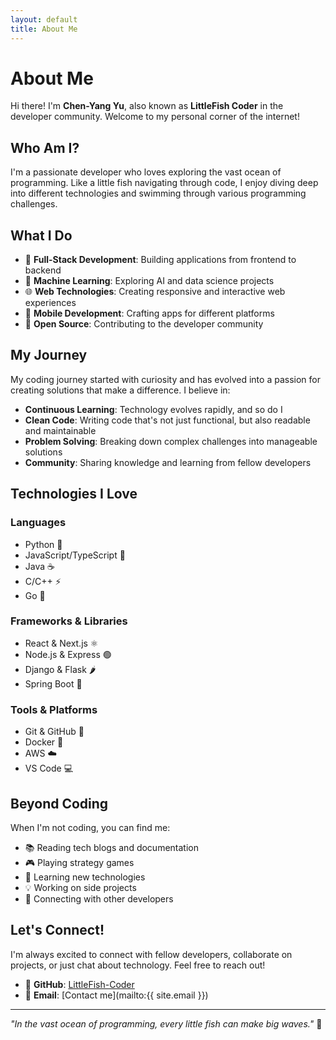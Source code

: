 ```yaml
---
layout: default
title: About Me
---
```


# About Me

Hi there! I'm **Chen-Yang Yu**, also known as **LittleFish Coder** in the developer community. Welcome to my personal corner of the internet!

## Who Am I?

I'm a passionate developer who loves exploring the vast ocean of programming. Like a little fish navigating through code, I enjoy diving deep into different technologies and swimming through various programming challenges.

## What I Do

- 🚀 **Full-Stack Development**: Building applications from frontend to backend
- 🤖 **Machine Learning**: Exploring AI and data science projects
- 🌐 **Web Technologies**: Creating responsive and interactive web experiences
- 📱 **Mobile Development**: Crafting apps for different platforms
- 🔧 **Open Source**: Contributing to the developer community

## My Journey

My coding journey started with curiosity and has evolved into a passion for creating solutions that make a difference. I believe in:

- **Continuous Learning**: Technology evolves rapidly, and so do I
- **Clean Code**: Writing code that's not just functional, but also readable and maintainable
- **Problem Solving**: Breaking down complex challenges into manageable solutions
- **Community**: Sharing knowledge and learning from fellow developers

## Technologies I Love

### Languages
- Python 🐍
- JavaScript/TypeScript 📜
- Java ☕
- C/C++ ⚡
- Go 🐹

### Frameworks & Libraries
- React & Next.js ⚛️
- Node.js & Express 🟢
- Django & Flask 🌶️
- Spring Boot 🍃

### Tools & Platforms
- Git & GitHub 🐙
- Docker 🐳
- AWS ☁️
- VS Code 💻

## Beyond Coding

When I'm not coding, you can find me:
- 📚 Reading tech blogs and documentation
- 🎮 Playing strategy games
- 🌱 Learning new technologies
- 💡 Working on side projects
- 🤝 Connecting with other developers

## Let's Connect!

I'm always excited to connect with fellow developers, collaborate on projects, or just chat about technology. Feel free to reach out!

- 🐙 **GitHub**: [LittleFish-Coder](https://github.com/LittleFish-Coder)
- 📧 **Email**: [Contact me](mailto:{{ site.email }})

---

*"In the vast ocean of programming, every little fish can make big waves."* 🌊